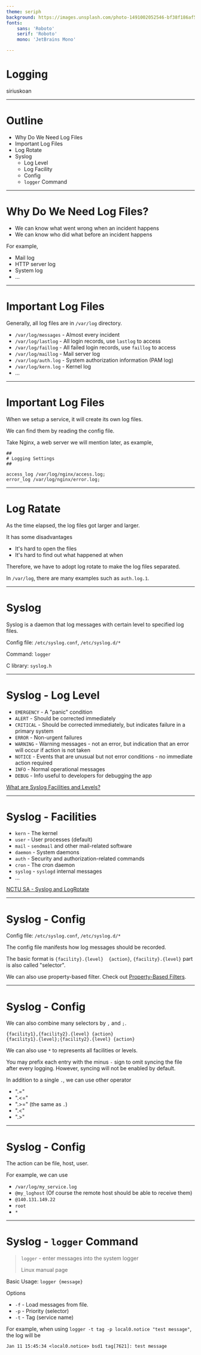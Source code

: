 ```yaml
---
theme: seriph
background: https://images.unsplash.com/photo-1491002052546-bf38f186af56?ixlib=rb-1.2.1&ixid=MnwxMjA3fDB8MHxwaG90by1wYWdlfHx8fGVufDB8fHx8&auto=format&fit=crop&w=1208&q=80
fonts:
    sans: 'Roboto'
    serif: 'Roboto'
    mono: 'JetBrains Mono'

---
```


# Logging

siriuskoan

---

# Outline

- Why Do We Need Log Files
- Important Log Files
- Log Rotate
- Syslog
  - Log Level
  - Log Facility
  - Config
  - `logger` Command

---

# Why Do We Need Log Files?

- We can know what went wrong when an incident happens
- We can know who did what before an incident happens

For example,
- Mail log
- HTTP server log
- System log
- ...

<!--

All in all, log files are for post-incident tracking

-->

---

# Important Log Files

Generally, all log files are in `/var/log` directory.

- `/var/log/messages` - Almost every incident
- `/var/log/lastlog` - All login records, use `lastlog` to access
- `/var/log/faillog` - All failed login records, use `faillog` to access
- `/var/log/maillog` - Mail server log
- `/var/log/auth.log` - System authorization information (PAM log)
- `/var/log/kern.log` - Kernel log
- ...

<!--

Kernel is the core of Unix-like OS

hardware -> kernel -> shell -> you

-->

---

# Important Log Files

When we setup a service, it will create its own log files.

We can find them by reading the config file.

Take Nginx, a web server we will mention later, as example,

```nginx
##
# Logging Settings
##

access_log /var/log/nginx/access.log;
error_log /var/log/nginx/error.log;

```

---

# Log Ratate

As the time elapsed, the log files got larger and larger.

It has some disadvantages
- It's hard to open the files
- It's hard to find out what happened at when

Therefore, we have to adopt log rotate to make the log files separated.

In `/var/log`, there are many examples such as `auth.log.1`.

<!--

The log files will be rotated every day or any other time interval.

Or they can be rotated by size.

-->

---

# Syslog

Syslog is a daemon that log messages with certain level to specified log files.

Config file: `/etc/syslog.conf`, `/etc/syslog.d/*`

Command: `logger`

C library: `syslog.h`

<!--

We or our shell script can use `logger` command to log messages.

So we don't have to manually write log messages into log files.

-->

---

# Syslog - Log Level

- `EMERGENCY` - A "panic" condition
- `ALERT` - Should be corrected immediately
- `CRITICAL` - Should be corrected immediately, but indicates failure in a primary system
- `ERROR` - Non-urgent failures
- `WARNING` - Warning messages - not an error, but indication that an error will occur if action is not taken
- `NOTICE` - Events that are unusual but not error conditions - no immediate action required
- `INFO` - Normal operational messages
- `DEBUG` - Info useful to developers for debugging the app

[What are Syslog Facilities and Levels?](https://success.trendmicro.com/solution/TP000086250-What-are-Syslog-Facilities-and-Levels)

<!--

The log level manifests how serious the condition is

-->

---

# Syslog - Facilities

- `kern` - The kernel
- `user` - User processes (default)
- `mail` - `sendmail` and other mail-related software
- `daemon` - System daemons
- `auth` - Security and authorization-related commands
- `cron` - The cron daemon
- `syslog` - `syslogd` internal messages
- ...

[NCTU SA - Syslog and LogRotate](https://nasa.cs.nctu.edu.tw/sa/2021/slides/17_Syslog_and_LogRotate.pdf (P12))

<!--

The facility represents the machine process that created the syslog event.

-->

---

# Syslog - Config

Config file: `/etc/syslog.conf`, `/etc/syslog.d/*`

The config file manifests how log messages should be recorded.

The basic format is `{facility}.{level}  {action}`, `{facility}.{level}` part is also called "selector".

We can also use property-based filter. Check out [Property-Based Filters](https://www.rsyslog.com/doc/v8-stable/configuration/filters.html#property-based-filters).

<!--

While the selector provides a way to classify log messages by its source and level, property-based filter provides a way to classify them by its content.

-->

---

# Syslog - Config

We can also combine many selectors by `,` and `;`.

```systemd
{facility1},{facility2}.{level} {action}
{facility1}.{level};{facility2}.{level} {action}
```

We can also use `*` to represents all facilities or levels.

You may prefix each entry with the minus `-` sign to omit syncing the file after every logging. However, syncing will not be enabled by default.

In addition to a single `.`, we can use other operator
- ".="
- ".<="
- ".>=" (the same as `.`)
- ".<"
- ".>"

---

# Syslog - Config

The action can be file, host, user.

For example, we can use
- `/var/log/my_service.log`
- `@my_loghost` (Of course the remote host should be able to receive them)
- `@140.131.149.22`
- `root`
- `*`

---

# Syslog - `logger` Command

> `logger` - enter messages into the system logger
>
> Linux manual page

Basic Usage: `logger {message}`

Options
- `-f` - Load messages from file.
- `-p` - Priority (selector)
- `-t` - Tag (service name)

For example, when using `logger -t tag -p local0.notice "test message"`, the log will be
```systemd
Jan 11 15:45:34 <local0.notice> bsd1 tag[7621]: test message
```

<!--

`7621` is PID

-->

